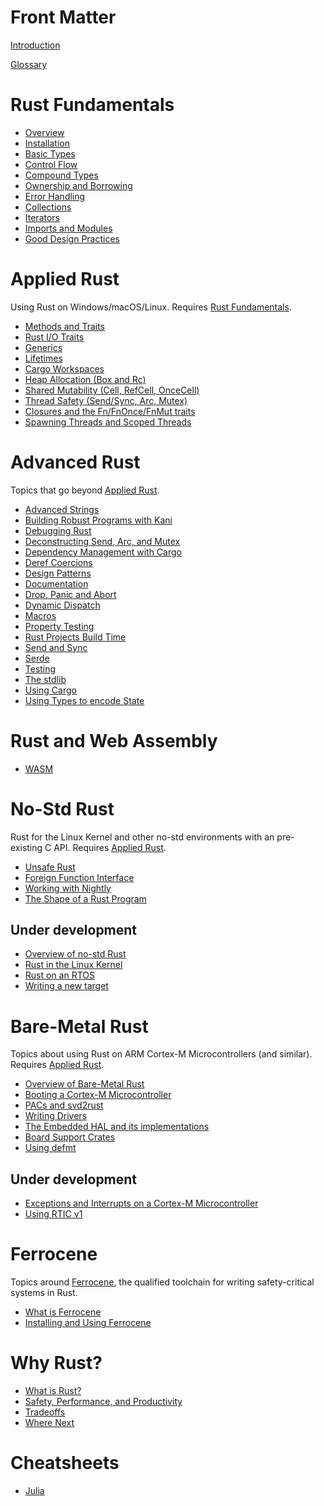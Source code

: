 # Front Matter

[Introduction](./introduction.md)

[Glossary](./glossary.md)

# Rust Fundamentals

* [Overview](./overview.md)
* [Installation](./installation.md)
* [Basic Types](./basic-types.md)
* [Control Flow](./control-flow.md)
* [Compound Types](./compound-types.md)
* [Ownership and Borrowing](./ownership.md)
* [Error Handling](./error-handling.md)
* [Collections](./collections.md)
* [Iterators](./iterators.md)
* [Imports and Modules](./imports-and-modules.md)
* [Good Design Practices](./good-design-practices.md)

# Applied Rust

Using Rust on Windows/macOS/Linux. Requires [Rust Fundamentals](#rust-fundamentals).

* [Methods and Traits](./methods-traits.md)
* [Rust I/O Traits](./io.md)
* [Generics](./generics.md)
* [Lifetimes](./lifetimes.md)
* [Cargo Workspaces](./cargo-workspaces.md)
* [Heap Allocation (Box and Rc)](./heap.md)
* [Shared Mutability (Cell, RefCell, OnceCell)](./shared-mutability.md)
* [Thread Safety (Send/Sync, Arc, Mutex)](./thread-safety.md)
* [Closures and the Fn/FnOnce/FnMut traits](./closures.md)
* [Spawning Threads and Scoped Threads](./spawning-threads.md)

# Advanced Rust

Topics that go beyond [Applied Rust](#applied-rust).

* [Advanced Strings](./advanced-strings.md)
* [Building Robust Programs with Kani](./kani.md)
* [Debugging Rust](./debugging-rust.md)
* [Deconstructing Send, Arc, and Mutex](./deconstructing-send-arc-mutex.md)
* [Dependency Management with Cargo](./dependency-management.md)
* [Deref Coercions](./deref-coercions.md)
* [Design Patterns](./design-patterns.md)
* [Documentation](./documentation.md)
* [Drop, Panic and Abort](./drop-panic-abort.md)
* [Dynamic Dispatch](./dynamic-dispatch.md)
* [Macros](./macros.md)
* [Property Testing](./property-testing.md)
* [Rust Projects Build Time](./rust-build-time.md)
* [Send and Sync](./send-and-sync.md)
* [Serde](./serde.md)
* [Testing](./testing.md)
* [The stdlib](./std-lib-tour.md)
* [Using Cargo](./using-cargo.md)
* [Using Types to encode State](./type-state.md)

# Rust and Web Assembly

* [WASM](./wasm.md)

# No-Std Rust

Rust for the Linux Kernel and other no-std environments with an pre-existing C API. Requires [Applied Rust](#applied-rust).

* [Unsafe Rust](./unsafe.md)
* [Foreign Function Interface](./ffi.md)
* [Working with Nightly](./working-with-nightly.md)
* [The Shape of a Rust Program](./shape-rust-program.md)

## Under development

* [Overview of no-std Rust]()
* [Rust in the Linux Kernel]()
* [Rust on an RTOS]()
* [Writing a new target]()

# Bare-Metal Rust

Topics about using Rust on ARM Cortex-M Microcontrollers (and similar). Requires [Applied Rust](#applied-rust).

* [Overview of Bare-Metal Rust](./rust-bare-metal.md)
* [Booting a Cortex-M Microcontroller](./booting-cortex-m.md)
* [PACs and svd2rust](./pac-svd2rust.md)
* [Writing Drivers](./writing-drivers.md)
* [The Embedded HAL and its implementations](./embedded-hals.md)
* [Board Support Crates](./board-support.md)
* [Using defmt](./defmt.md)

## Under development

* [Exceptions and Interrupts on a Cortex-M Microcontroller]()
* [Using RTIC v1]()

# Ferrocene

Topics around [Ferrocene](https://ferrous-systems.com/ferrocene/), the qualified toolchain for writing safety-critical systems in Rust.

* [What is Ferrocene](./ferrocene-what-it-is.md)
* [Installing and Using Ferrocene](./ferrocene-installing.md)

# Why Rust?

* [What is Rust?](./what-is-rust.md)
* [Safety, Performance, and Productivity](./safety-performance-productivity.md)
* [Tradeoffs](./tradeoffs.md)
* [Where Next](./where-next.md)

# Cheatsheets

* [Julia](./julia-cheatsheet.md)
